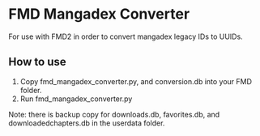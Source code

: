 # FMD Mangadex Converter
For use with FMD2 in order to convert mangadex legacy IDs to UUIDs.

## How to use
1. Copy fmd_mangadex_converter.py, and conversion.db into your FMD folder.
2. Run fmd_mangadex_converter.py

Note: there is backup copy for downloads.db, favorites.db, and downloadedchapters.db in the userdata folder.

